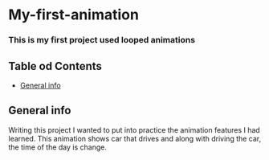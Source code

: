 # My-first-animation
### This is my first project used looped animations

## Table od Contents
* [General info](#general-info)

## General info
Writing this project I wanted to put into practice the animation features I had learned. This animation shows car that drives and along with driving the car, the time of the day is change.
